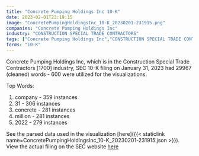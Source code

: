 ```yaml
---
title: "Concrete Pumping Holdings Inc 10-K"
date: 2023-02-01T23:19:15
image: "ConcretePumpingHoldingsInc_10-K_20230201-231915.png"
companies: "Concrete Pumping Holdings Inc"
industry: "CONSTRUCTION SPECIAL TRADE CONTRACTORS"
tags: ["Concrete Pumping Holdings Inc","CONSTRUCTION SPECIAL TRADE CONTRACTORS","01-31-2023","10-K"]
forms: "10-K"
---
```

Concrete Pumping Holdings Inc, which is in the Construction Special Trade Contractors [1700] industry, SEC 10-K filing on January 31, 2023 had 29967 (cleaned) words - 600 were utilized for the visualizations.

Top Words:
1. company - 359 instances
2. 31 - 306 instances
3. concrete - 281 instances
4. million - 281 instances
5. 2022 - 279 instances


See the parsed data used in the visualization [here]({{< staticlink name=ConcretePumpingHoldingsInc_10-K_20230201-231915.json >}}).  
View the actual filing on the SEC website [here](https://www.sec.gov/Archives/edgar/data/1703956/0001437749-23-002137.txt)